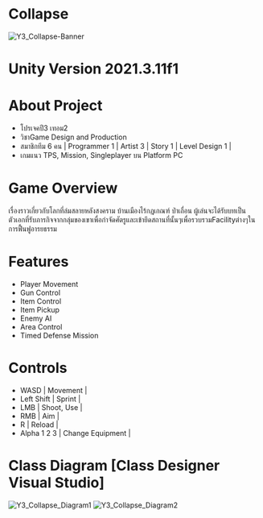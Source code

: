 # Collapse
![Y3_Collapse-Banner](https://user-images.githubusercontent.com/48912221/221401008-a66e47fd-dc45-442d-a7a3-445631c3f829.png)
# Unity Version 2021.3.11f1
# About Project
- โปรเจคปี3 เทอม2
- วิชาGame Design and Production
- สมาชิกทีม 6 คน | Programmer 1 | Artist 3 | Story 1 | Level Design 1 |
- เกมแนว TPS, Mission, Singleplayer บน Platform PC
# Game Overview
เรื่องราวเกี่ยวกับโลกที่ล่มสลายหลังสงคราม บ้านเมืองไร้กฎเกณฑ์ ป่าเถื่อน ผู้เล่นจะได้รับบทเป็นตัวเอกที่รับภารกิจจากกลุ่มของเขาเพื่อกำจัดศัตรูและเข้ายึดสถานที่นั้นๆเพื่อรวบรวมFacilityต่างๆในการฟื้นฟูอารยธรรม
# Features
- Player Movement
- Gun Control
- Item Control
- Item Pickup
- Enemy AI
- Area Control
- Timed Defense Mission
# Controls
- WASD | Movement |
- Left Shift | Sprint |
- LMB | Shoot, Use |
- RMB | Aim |
- R | Reload |
- Alpha 1 2 3 | Change Equipment |
# Class Diagram [Class Designer Visual Studio]
![Y3_Collapse_Diagram1](https://user-images.githubusercontent.com/48912221/221401236-ae6d7349-d83b-411e-a2e6-b339eb73395f.png)
![Y3_Collapse_Diagram2](https://user-images.githubusercontent.com/48912221/221401237-ca84b1d1-140e-4054-b057-1159035f0f0a.png)
